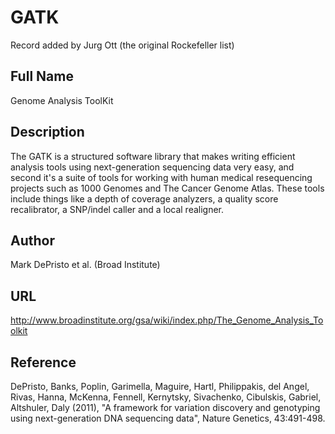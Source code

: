 # GATK
Record added by Jurg Ott (the original Rockefeller list)

## Full Name
Genome Analysis ToolKit

## Description
The GATK is a structured software library that makes writing efficient analysis tools using next-generation sequencing data very easy, and second it's a suite of tools for working with human medical resequencing projects such as 1000 Genomes and The Cancer Genome Atlas. These tools include things like a depth of coverage analyzers, a quality score recalibrator, a SNP/indel caller and a local realigner.

## Author
Mark DePristo et al. (Broad Institute)

## URL
http://www.broadinstitute.org/gsa/wiki/index.php/The_Genome_Analysis_Toolkit

## Reference
DePristo, Banks, Poplin, Garimella, Maguire, Hartl, Philippakis, del Angel, Rivas, Hanna, McKenna, Fennell, Kernytsky, Sivachenko, Cibulskis, Gabriel, Altshuler, Daly (2011), "A framework for variation discovery and genotyping using next-generation DNA sequencing data", Nature Genetics, 43:491-498.
